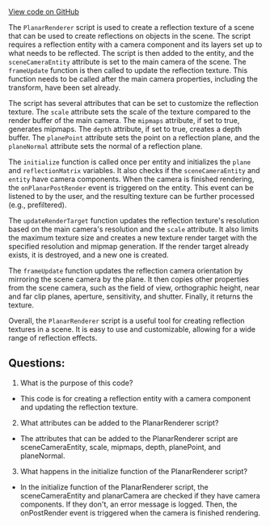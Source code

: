 [View code on GitHub](https://github.com/playcanvas/engine/scripts/utils/planar-renderer.js)

The `PlanarRenderer` script is used to create a reflection texture of a scene that can be used to create reflections on objects in the scene. The script requires a reflection entity with a camera component and its layers set up to what needs to be reflected. The script is then added to the entity, and the `sceneCameraEntity` attribute is set to the main camera of the scene. The `frameUpdate` function is then called to update the reflection texture. This function needs to be called after the main camera properties, including the transform, have been set already.

The script has several attributes that can be set to customize the reflection texture. The `scale` attribute sets the scale of the texture compared to the render buffer of the main camera. The `mipmaps` attribute, if set to true, generates mipmaps. The `depth` attribute, if set to true, creates a depth buffer. The `planePoint` attribute sets the point on a reflection plane, and the `planeNormal` attribute sets the normal of a reflection plane.

The `initialize` function is called once per entity and initializes the `plane` and `reflectionMatrix` variables. It also checks if the `sceneCameraEntity` and `entity` have camera components. When the camera is finished rendering, the `onPlanarPostRender` event is triggered on the entity. This event can be listened to by the user, and the resulting texture can be further processed (e.g., prefiltered).

The `updateRenderTarget` function updates the reflection texture's resolution based on the main camera's resolution and the `scale` attribute. It also limits the maximum texture size and creates a new texture render target with the specified resolution and mipmap generation. If the render target already exists, it is destroyed, and a new one is created.

The `frameUpdate` function updates the reflection camera orientation by mirroring the scene camera by the plane. It then copies other properties from the scene camera, such as the field of view, orthographic height, near and far clip planes, aperture, sensitivity, and shutter. Finally, it returns the texture.

Overall, the `PlanarRenderer` script is a useful tool for creating reflection textures in a scene. It is easy to use and customizable, allowing for a wide range of reflection effects.
## Questions: 
 1. What is the purpose of this code?
- This code is for creating a reflection entity with a camera component and updating the reflection texture.

2. What attributes can be added to the PlanarRenderer script?
- The attributes that can be added to the PlanarRenderer script are sceneCameraEntity, scale, mipmaps, depth, planePoint, and planeNormal.

3. What happens in the initialize function of the PlanarRenderer script?
- In the initialize function of the PlanarRenderer script, the sceneCameraEntity and planarCamera are checked if they have camera components. If they don't, an error message is logged. Then, the onPostRender event is triggered when the camera is finished rendering.